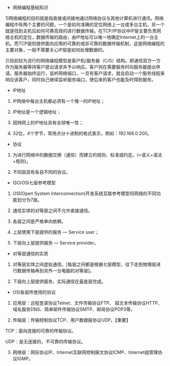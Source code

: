 * 网络编程基础知识
1)网络编程的目的就是指直接或间接地通过网络协议与其他计算机进行通讯。网络编程中有两个主要的问题，一个是如何准确的定位网络上一台或多台主机，另一个就是找到主机后如何可靠高效的进行数据传输。在TCP/IP协议中IP层主要负责网络主机的定位，数据传输的路由，由IP地址可以唯一地确定Internet上的一台主机。而TCP层则提供面向应用的可靠的或非可靠的数据传输机制，这是网络编程的主要对象，一般不需要关心IP层是如何处理数据的。
2)目前较为流行的网络编程模型是客户机/服务器（C/S）结构。即通信双方一方作为服务器等待客户提出请求并予以响应。客户则在需要服务时向服务器提出申请。服务器始终运行，监听网络端口，一旦有客户请求，就会启动一个服务线程来响应该客户，同时自己继续监听服务端口，使后来的客户也能及时得到服务。
* IP地址
1) IP网络中每台主机都必须有一个惟一的IP地址；
2) IP地址是一个逻辑地址；
3) 因特网上的IP地址具有全球唯一性；
4) 32位，4个字节，常用点分十进制的格式表示，例如：192.168.0.200。
* 协议
1) 为进行网络中的数据交换（通信）而建立的规则、标准或约定。(=语义+语法+规则)。
2) 不同层具有各自不同的协议。
* ISO/OSI七层参考模型
1) OSI(Open System Interconnection)开发系统互联参考模型将网络的不同功能划分为7层。
  
2) 通信实体的对等层之间不允许直接通信。
3) 各层之间是严格单向依赖。
4) 上层使用下层提供的服务 — Service user；
5) 下层向上层提供服务 — Service provider。
* 对等层通信的实质
1) 对等层实体之间虚拟通信。[每层之间都是根据七层模型，往下走到物理层进行数据传输再到另外一台电脑的对等层]。
2) 下层向上层提供服务，实际通信在最底层完成。
* OSI各层所使用的协议
1) 应用层：远程登录协议Telnet、文件传输协议FTP、 超文本传输协议HTTP、域名服务DNS、简单邮件传输协议SMTP、邮局协议POP3等。
2) 传输层：传输控制协议TCP、用户数据报协议UDP。【重要】
TCP：面向连接的可靠的传输协议。
UDP：是无连接的，不可靠的传输协议。
3) 网络层：网际协议IP、Internet互联网控制报文协议ICMP、Internet组管理协议IGMP。